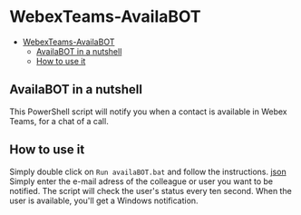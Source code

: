 # WebexTeams-AvailaBOT

- [WebexTeams-AvailaBOT](#webexteams-availabot)
  - [AvailaBOT in a nutshell](#availabot-in-a-nutshell)
  - [How to use it](#how-to-use-it)

## AvailaBOT in a nutshell

This PowerShell script will notify you when a contact is available in Webex Teams, for a chat of a call.

## How to use it

Simply double click on  `Run availaBOT.bat` and follow the instructions.
[json](images/1.%20Homescreen.png.png?raw=true "Script launched")
Simply enter the e-mail adress of the colleague or user you want to be notified. The script will check the user's status every ten second.
When the user is available, you'll get a Windows notification.
